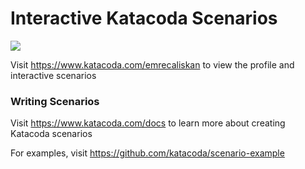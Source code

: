 # Interactive Katacoda Scenarios

[![](http://shields.katacoda.com/katacoda/emrecaliskan/count.svg)](https://www.katacoda.com/emrecaliskan "Get your profile on Katacoda.com")

Visit https://www.katacoda.com/emrecaliskan to view the profile and interactive scenarios

### Writing Scenarios
Visit https://www.katacoda.com/docs to learn more about creating Katacoda scenarios

For examples, visit https://github.com/katacoda/scenario-example
